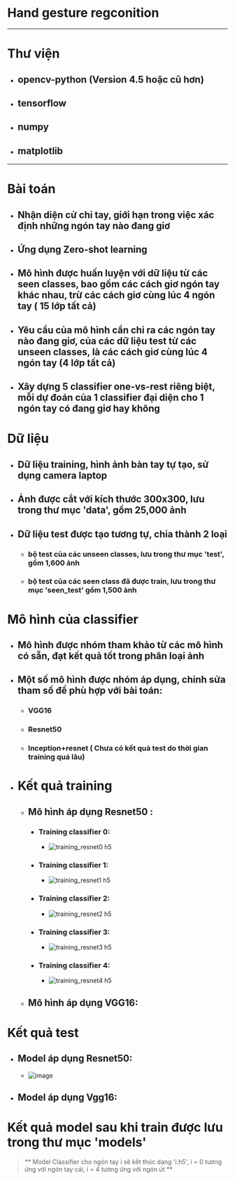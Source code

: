 # Hand gesture regconition
---
# Thư viện 
  - ## opencv-python (Version 4.5 hoặc cũ hơn)
  - ## tensorflow
  - ## numpy
  - ## matplotlib
---
# Bài toán
  * ## Nhận diện cử chỉ tay, giới hạn trong việc xác định những ngón tay nào đang giơ
  * ## Ứng dụng Zero-shot learning
  * ## Mô hình được huấn luyện với dữ liệu từ các seen classes, bao gồm các cách giơ ngón tay khác nhau, trừ các cách giơ cùng lúc 4 ngón tay ( 15 lớp tất cả)
  * ## Yêu cầu của mô hình cần chỉ ra các ngón tay nào đang giơ, của các dữ liệu test từ các unseen classes, là các cách giơ cùng lúc 4 ngón tay (4 lớp tất cả)
  * ## Xây dựng 5 classifier one-vs-rest riêng biệt, mỗi dự đoán của 1 classifier đại diện cho 1 ngón tay có đang giơ hay không

# Dữ liệu
  * ## Dữ liệu training, hình ảnh bàn tay tự tạo, sử dụng camera laptop
  * ## Ảnh được cắt với kích thước 300x300, lưu trong thư mục 'data', gồm 25,000 ảnh
  * ## Dữ liệu test được tạo tương tự, chia thành 2 loại
    * ### bộ test của các unseen classes, lưu trong thư mục 'test', gồm 1,600 ảnh
    * ### bộ test của các seen class đã được train, lưu trong thư mục 'seen_test' gồm 1,500 ảnh

# Mô hình của classifier
  * ## Mô hình được nhóm tham khảo từ các mô hình có sẵn, đạt kết quả tốt trong phân loại ảnh
  * ## Một số mô hình được nhóm áp dụng, chỉnh sửa tham số để phù hợp với bài toán:
    * ### VGG16
    * ### Resnet50
    * ### Inception+resnet ( Chưa có kết quả test do thời gian training quá lâu)

- # Kết quả training
  - ## Mô hình áp dụng Resnet50 :
    - ### Training classifier 0:
      - ![training_resnet0 h5](https://github.com/lightningdhna/AI/assets/77286833/d8112f4c-2635-4846-88b8-f4e1e1641d25)
    - ### Training classifier 1:
      - ![training_resnet1 h5](https://github.com/lightningdhna/AI/assets/77286833/37738d5a-12ac-4213-9527-c47f5d6d7bda)
    - ### Training classifier 2:
      - ![training_resnet2 h5](https://github.com/lightningdhna/AI/assets/77286833/6d917bd1-6d33-4eae-910f-e098be68b753)
    - ### Training classifier 3:
      - ![training_resnet3 h5](https://github.com/lightningdhna/AI/assets/77286833/c0388b73-5939-4786-8d89-b848168ca1f1)
    - ### Training classifier 4:
      - ![training_resnet4 h5](https://github.com/lightningdhna/AI/assets/77286833/40a0924d-48b4-4605-91f7-29174da238d3)
  - ## Mô hình áp dụng VGG16:

# Kết quả test
 - ## Model áp dụng Resnet50:
   - ![image](https://github.com/lightningdhna/AI/assets/77286833/1b2192e4-38e4-470d-8476-c76c2a65673e)
 - ## Model áp dụng Vgg16:

# Kết quả model sau khi train được lưu trong thư mục 'models'
> ** Model Classifier cho ngón tay i sẽ kết thúc dạng 'i.h5', i = 0 tương ứng với ngón tay cái, i = 4 tương ứng với ngón út **


